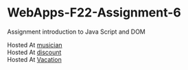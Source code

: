 # WebApps-F22-Assignment-6
Assignment introduction to Java Script and DOM

Hosted At [musician](https://44-563-web-apps-f22.github.io/44563-webapps-assignment-6-anudeepsagar/musician.html)<br>
Hosted At [discount](https://44-563-web-apps-f22.github.io/44563-webapps-assignment-6-anudeepsagar/discount.html)<br>
Hosted At [Vacation](https://44-563-web-apps-f22.github.io/44563-webapps-assignment-6-anudeepsagar/Vacation.html)<br>

